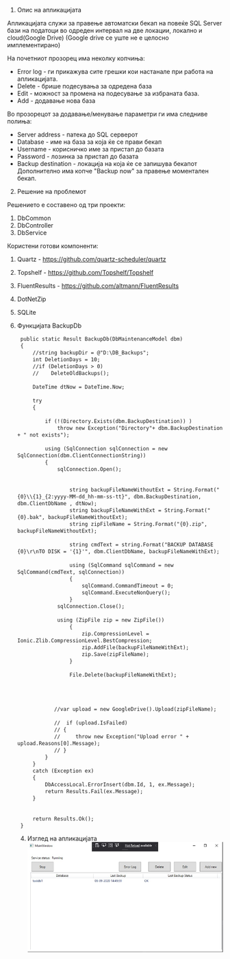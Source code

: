 1. Опис на апликацијата

Апликацијата служи за правење автоматски бекап на повеќе SQL Server бази на податоци во одреден интервал на две локации, 
локално и cloud(Google Drive) (Google drive се уште не е целосно имплементирано)

На почетниот прозорец има неколку копчиња:
- Error log - ги прикажува сите грешки кои настанале при работа на апликацијата. 
- Delete - брише подесувања за одредена база
- Edit - можност за промена на подесување за избраната база. 
- Add - додавање нова база 

Во прозорецот за додавање/менување параметри ги има следниве полиња:
- Server address - патека до SQL серверот 
- Database - име на база за која ќе се прави бекап
- Username - корисничко име за пристап до базата
- Password - лозинка за пристап до базата
- Backup destination - локација на која ќе се запишува бекапот 
Дополнително има копче "Backup now" за правење моментален бекап.

2. Решение на проблемот 

Решението е составено од три проекти:
   1. DbCommon 
   2. DbController
   3. DbService
   
Користени готови компоненти:
   1. Quartz - https://github.com/quartz-scheduler/quartz
   2. Topshelf - https://github.com/Topshelf/Topshelf
   3. FluentResults - https://github.com/altmann/FluentResults
   4. DotNetZip 
   5. SQLite 
   
3. Функцијата BackupDb

        public static Result BackupDb(DbMaintenanceModel dbm)
        {
            //string backupDir = @"D:\DB_Backups";
            int DeletionDays = 10;
            //if (DeletionDays > 0)
            //    DeleteOldBackups();

            DateTime dtNow = DateTime.Now;

            try
            {
                
                if (!(Directory.Exists(dbm.BackupDestination)) )
                    throw new Exception("Directory"+ dbm.BackupDestination + " not exists"); 

                using (SqlConnection sqlConnection = new SqlConnection(dbm.ClientConnectionString))
                {
                    sqlConnection.Open();

                        
                        string backupFileNameWithoutExt = String.Format("{0}\\{1}_{2:yyyy-MM-dd_hh-mm-ss-tt}", dbm.BackupDestination, dbm.ClientDbName , dtNow);
                        string backupFileNameWithExt = String.Format("{0}.bak", backupFileNameWithoutExt);
                        string zipFileName = String.Format("{0}.zip", backupFileNameWithoutExt);

                        string cmdText = string.Format("BACKUP DATABASE {0}\r\nTO DISK = '{1}'", dbm.ClientDbName, backupFileNameWithExt);

                        using (SqlCommand sqlCommand = new SqlCommand(cmdText, sqlConnection))
                        {
                            sqlCommand.CommandTimeout = 0;
                            sqlCommand.ExecuteNonQuery();
                        }
                    sqlConnection.Close();

                    using (ZipFile zip = new ZipFile())
                        {
                            zip.CompressionLevel = Ionic.Zlib.CompressionLevel.BestCompression;
                            zip.AddFile(backupFileNameWithExt);
                            zip.Save(zipFileName);
                        }

                        File.Delete(backupFileNameWithExt);
                    

                    

                   //var upload = new GoogleDrive().Upload(zipFileName);

                   //  if (upload.IsFailed)
                   // {
                   //     throw new Exception("Upload error " + upload.Reasons[0].Message);
                   // }
                }
            }
            catch (Exception ex)
            {             
                DbAccessLocal.ErrorInsert(dbm.Id, 1, ex.Message);
                return Results.Fail(ex.Message);
            }


            return Results.Ok();
        }
   
   4. Изглед на апликацијата
   ![image](https://raw.githubusercontent.com/marjanoh2/DbBackup/master/dbBackup1.jpg)
   
   

